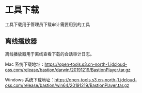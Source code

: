 # 工具下载


工具下载用于管理员下载审计需要用到的工具

## 离线播放器

离线播放器用于离线查看下载的会话审计日志。

Mac 系统下载地址：https://open-tools.s3.cn-north-1.jdcloud-oss.com/release/bastion/darwin/20191219/BastionPlayer.tar.gz


Windows 系统下载地址：https://open-tools.s3.cn-north-1.jdcloud-oss.com/release/bastion/win64/20191219/BastionPlayer.tar.gz
